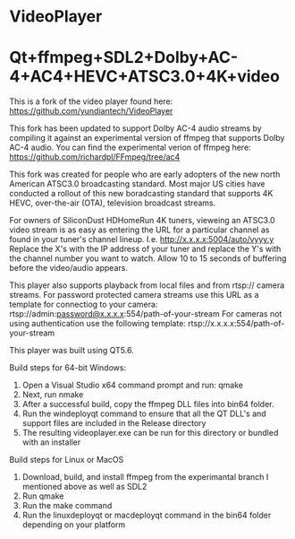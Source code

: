 # VideoPlayer
# Qt+ffmpeg+SDL2+Dolby+AC-4+AC4+HEVC+ATSC3.0+4K+video 

This is a fork of the video player found here:  https://github.com/yundiantech/VideoPlayer

This fork has been updated to support Dolby AC-4 audio streams by compiling it against an experimental version of ffmpeg that supports Dolby AC-4 audio.
You can find the experimental verion of ffmpeg here:  https://github.com/richardpl/FFmpeg/tree/ac4

This fork was created for people who are early adopters of the new north American ATSC3.0 broadcasting standard.  Most major US cities have conducted a rollout of this new boradcasting standard that supports 4K HEVC, over-the-air (OTA), television broadcast streams.

For owners of SiliconDust HDHomeRun 4K tuners, vieweing an ATSC3.0 video stream is as easy as entering the URL for a particular channel as found in your tuner's channel lineup.  I.e. http://x.x.x.x:5004/auto/vyyy.y  Replace the X's with the IP address of your tuner and replace the Y's with the channel number you want to watch.  Allow 10 to 15 seconds of buffering before the video/audio appears.

This player also supports playback from local files and from rtsp:// camera streams.  For password protected camera streams use this URL as a template for connectiog to your camera: rtsp://admin:password@x.x.x.x:554/path-of-your-stream
For cameras not using authentication use the following template: rtsp://x.x.x.x:554/path-of-your-stream

This player was built using QT5.6.  

Build steps for 64-bit Windows:
1. Open a Visual Studio x64 command prompt and run: qmake
2. Next, run nmake
3. After a successful build, copy the ffmpeg DLL files into bin64 folder.
4. Run the windeployqt command to ensure that all the QT DLL's and support files are included in the Release directory
5. The resulting videoplayer.exe can be run for this directory or bundled with an installer


Build steps for Linux or MacOS
1. Download, build, and install ffmpeg from the experimantal branch I mentioned above as well as SDL2
2. Run qmake
3. Run the make command
4. Run the linuxdeployqt or macdeployqt command in the bin64 folder depending on your platform

